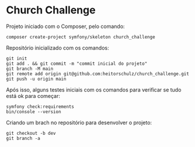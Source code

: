 # Church Challenge


Projeto iniciado com o Composer, pelo comando:

    composer create-project symfony/skeleton church_challenge

Repositório inicializado com os comandos:

    git init
    git add . && git commit -m "commit inicial do projeto"
    git branch -M main
    git remote add origin git@github.com:heitorschulz/church_challenge.git
    git push -u origin main

Após isso, alguns testes iniciais com os comandos para verificar se tudo está ok para começar:

    symfony check:requirements
    bin/console --version

Criando um brach no repositório para desenvolver o projeto:

    git checkout -b dev
    git branch -a
